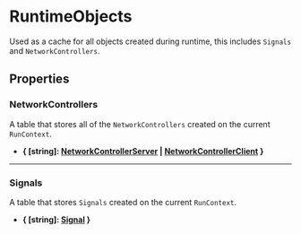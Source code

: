 # RuntimeObjects

Used as a cache for all objects created during runtime, this includes `Signals` and `NetworkControllers`.

## Properties

### NetworkControllers

A table that stores all of the `NetworkControllers` created on the current `RunContext`.

* **{ [string]: [NetworkControllerServer](/api/controllers/network/server) | [NetworkControllerClient](/api/controllers/network/client) }**

---

### Signals

A table that stores `Signals` created on the current `RunContext`.

* **{ [string]: [Signal](/api/controllers/signal/signal) }**